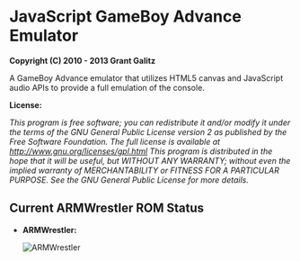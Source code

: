 JavaScript GameBoy Advance Emulator
=================================

**Copyright (C) 2010 - 2013 Grant Galitz**

A GameBoy Advance emulator that utilizes HTML5 canvas and JavaScript audio APIs to provide a full emulation of the console.

**License:**

*This program is free software; you can redistribute it and/or
modify it under the terms of the GNU General Public License
version 2 as published by the Free Software Foundation.
The full license is available at http://www.gnu.org/licenses/gpl.html
This program is distributed in the hope that it will be useful,
but WITHOUT ANY WARRANTY; without even the implied warranty of
MERCHANTABILITY or FITNESS FOR A PARTICULAR PURPOSE. See the
GNU General Public License for more details.*


Current ARMWrestler ROM Status
--------------------------------------------------------------------

* **ARMWrestler:**

	![ARMWrestler](http://i.imgur.com/OtCbYU2.png "Fails")